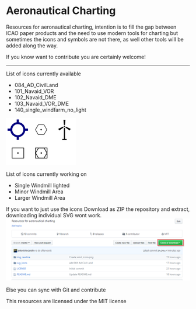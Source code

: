# Aeronautical Charting
Resources for aeronautical charting, intention is to fill the gap between ICAO paper products and the need to use modern tools for charting but sometimes the icons and symbols are not there, as well other tools will be added along the way.

If you know want to contribute you are certainly welcome! 

---------------------------
List of icons currently available
* 084_AD_CivilLand
* 101_Navaid_VOR
* 102_Navaid_DME
* 103_Navaid_VOR_DME
* 140_single_windfarm_no_light

![Available Aeronautical Symbols Image](/img_readme/aeronautical_symbols.png?raw=true "Image")

List of icons currently working on
* Single Windmill lighted
* Minor Windmill Area
* Larger Windmill Area  

If you want to just use the icons Download as ZIP the repository and extract, downloading individual SVG wont work.
![Download Image](/img_readme/dowload_icons.png?raw=true "Image")

Else you can sync with Git and contribute


This resources are licensed under the MIT license
